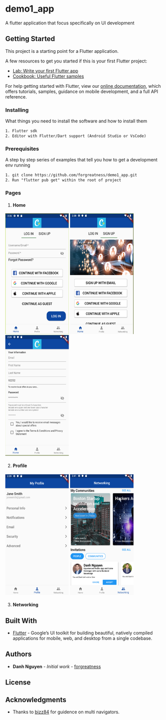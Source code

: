 # demo1_app

A flutter application that focus specifically on UI development

## Getting Started

This project is a starting point for a Flutter application.

A few resources to get you started if this is your first Flutter project:

- [Lab: Write your first Flutter app](https://flutter.dev/docs/get-started/codelab)
- [Cookbook: Useful Flutter samples](https://flutter.dev/docs/cookbook)

For help getting started with Flutter, view our
[online documentation](https://flutter.dev/docs), which offers tutorials,
samples, guidance on mobile development, and a full API reference.

### Installing

What things you need to install the software and how to install them

```
1. Flutter sdk
2. Editor with Flutter/Dart support (Android Studio or VsCode)
```

### Prerequisites

A step by step series of examples that tell you how to get a development env running

```
1. git clone https://github.com/forgreatness/demo1_app.git
2. Run "flutter pub get" within the root of project
```

### Pages
1. #### Home
<p float="left">
  <img title="Login Tab" src="./pages_sample/home_login_tab.png" width="200" height="380"  />
  <img title="Signup Tab" src="./pages_sample/home_signup_tab.png" width="200" height="380" /> 
  <img title="Signup Form "src="./pages_sample/home_signup_form.png" width="200" height="380"/>
</p>

2. #### Profile
<img title="Profile Page" src="./pages_sample/profile.png" width="200" height="380">
<img title="Networking Page" src="./pages_sample/networking.png" width="200" height="380">

3. #### Networking
## Built With

* [Flutter](https://flutter.dev/) - Google’s UI toolkit for building beautiful, natively compiled applications for mobile, web, and desktop from a single codebase.

## Authors

* **Danh Nguyen** - *Initial work* - [forgreatness](https://github.com/forgreatness)

## License

## Acknowledgments

* Thanks to [bizz84](https://github.com/bizz84/nested-navigation-demo-flutter?source=post_page-----90eb6caa6dbf----------------------) for guidence on multi navigators. 